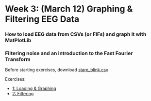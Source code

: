 # Week 3: (March 12) Graphing & Filtering EEG Data
### How to load EEG data from CSVs (or FIFs) and graph it with MatPlotLib
### Filtering noise and an introduction to the Fast Fourier Transform

Before starting exercises, download [stare_blink.csv](https://drive.google.com/file/d/1BtOnJefOJ1aGiChy1nocoj2tB_qoP4xY/view?usp=sharing)

Exercises:
- [1: Loading & Graphing](https://github.com/neurotechuoft/Workshops/blob/master/workshops_2022/week1/week1_neuro.pdf)
- [2: Filtering](https://drive.google.com/file/d/1iQXu1khb4V8BTPEJ1uDaGnzaFGkK0FCb/view?usp=sharing)
